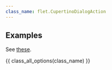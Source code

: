 ```yaml
---
class_name: flet.CupertinoDialogAction
---
```


## Examples

See [these](cupertinoalertdialog.md#examples).

{{ class_all_options(class_name) }}
